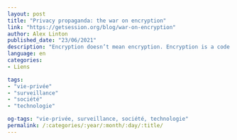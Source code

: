 ```yaml
---
layout: post
title: "Privacy propaganda: the war on encryption"
link: "https://getsession.org/blog/war-on-encryption"
author: Alex Linton
published_date: "23/06/2021"
description: "Encryption doesn’t mean encryption. Encryption is a code word that stands for freedom of speech, the free press, and the preservation of the human rights we all hold dear. Encryption is a weapon that’s pointed directly at the biggest, most concentrated powers in the world; encryption makes those in power accountable and helps protect vulnerable people from exploitation. Recently, we’ve seen the powers that be take a few wild swings at encryption and attempt to depict it as a mystical and nefarious evil wizard technology used exclusively faceless hooded figures. Anyone who knows anything about encryption knows this isn’t true: encryption is actually used every single day by basically everyone and anyone who owns a computer."
language: en
categories:
- Liens

tags:
- "vie-privée"
- "surveillance"
- "société"
- "technologie"

og-tags: "vie-privée, surveillance, société, technologie"
permalink: /:categories/:year/:month/:day/:title/
---
```

